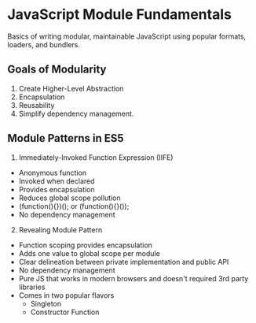 # JavaScript Module Fundamentals

Basics of writing modular, maintainable JavaScript using popular formats, loaders, and bundlers.

## Goals of Modularity

 1. Create Higher-Level Abstraction
 2. Encapsulation
 3. Reusability
 4. Simplify dependency management.

## Module Patterns in ES5

1. Immediately-Invoked Function Expression (IIFE)
  * Anonymous function
  * Invoked when declared
  * Provides encapsulation
  * Reduces global scope pollution
  * (function(){})(); or (function(){}());
  * No dependency management
  
2. Revealing Module Pattern
  * Function scoping provides encapsulation
  * Adds one value to global scope per module
  * Clear delineation between private implementation and public API
  * No dependency management
  * Pure JS that works in modern browsers and doesn't required 3rd party libraries
  * Comes in two popular flavors
    - Singleton
    - Constructor Function
    
